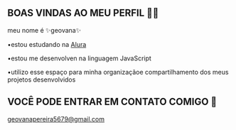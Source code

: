 
## BOAS VINDAS AO MEU PERFIL 🌻🍄

meu nome é ✨geovana✨

•estou estudando na [Alura](https://www.alura.com.br)

•estou me desenvolven na linguagem JavaScript

•utilizo esse espaço para minha organizaçãoe compartilhamento dos meus projetos desenvolvidos

## VOCÊ PODE ENTRAR EM CONTATO COMIGO 📧

geovanapereira5679@gmail.com

